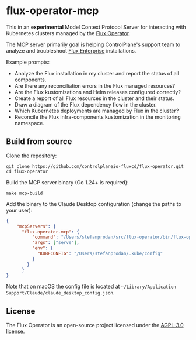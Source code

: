 # flux-operator-mcp

This in an **experimental** Model Context Protocol Server for interacting with
Kubernetes clusters managed by the [Flux Operator](https://fluxcd.control-plane.io/operator/).

The MCP server primarily goal is helping ControlPlane's support team to analyze and
troubleshoot [Flux Enterprise](https://fluxcd.control-plane.io/distribution/) installations.

Example prompts:

- Analyze the Flux installation in my cluster and report the status of all components.
- Are there any reconciliation errors in the Flux managed resources?
- Are the Flux kustomizations and Helm releases configured correctly?
- Create a report of all Flux resources in the cluster and their status.
- Draw a diagram of the Flux dependency flow in the cluster.
- Which Kubernetes deployments are managed by Flux in the cluster?
- Reconcile the Flux infra-components kustomization in the monitoring namespace.

## Build from source

Clone the repository:

```shell
git clone https://github.com/controlplaneio-fluxcd/flux-operator.git
cd flux-operator
```

Build the MCP server binary (Go 1.24+ is required):

```shell
make mcp-build
```

Add the binary to the Claude Desktop configuration (change the paths to your user):

```json
{
    "mcpServers": {
      "flux-operator-mcp": {
          "command": "/Users/stefanprodan/src/flux-operator/bin/flux-operator-mcp",
          "args": ["serve"],
          "env": {
            "KUBECONFIG": "/Users/stefanprodan/.kube/config"
          }
        }
      }
}
```

Note that on macOS the config file is located at `~/Library/Application Support/Claude/claude_desktop_config.json`.

## License

The Flux Operator is an open-source project licensed under the
[AGPL-3.0 license](https://github.com/controlplaneio-fluxcd/flux-operator/blob/main/LICENSE).
